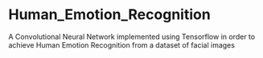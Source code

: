 # Human_Emotion_Recognition
A Convolutional Neural Network implemented using Tensorflow in order to achieve Human Emotion Recognition from a dataset of facial images

